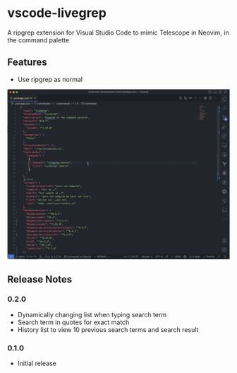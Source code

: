 # vscode-livegrep
A ripgrep extension for Visual Studio Code to mimic Telescope in Neovim, in the command palette

## Features

- Use ripgrep as normal

![screenshot](https://github.com/abayomi185/vscode-livegrep/blob/main/docs/animation.gif?raw=true)

## Release Notes

### 0.2.0
- Dynamically changing list when typing search term
- Search term in quotes for exact match
- History list to view 10 previous search terms and search result
  
### 0.1.0
- Initial release
